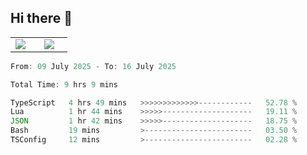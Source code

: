 ## Hi there 👋

<p align="center">
  <table align="center">
  <tr border="none">
  <td width="35%" align="center">
    <img  align="center"  src="http://github-profile-summary-cards.vercel.app/api/cards/stats?username=ricepunk&theme=github_dark" />
  </td>
    
  <td width="65%" align="center">
    <img  align="center"  src="http://github-profile-summary-cards.vercel.app/api/cards/profile-details?username=ricepunk&theme=github_dark" />
  </td>
  </tr>
  </table>
</p>

<!--START_SECTION:waka-->

```typescript
From: 09 July 2025 - To: 16 July 2025

Total Time: 9 hrs 9 mins

TypeScript   4 hrs 49 mins   >>>>>>>>>>>>>------------   52.78 %
Lua          1 hr 44 mins    >>>>>--------------------   19.11 %
JSON         1 hr 42 mins    >>>>>--------------------   18.75 %
Bash         19 mins         >------------------------   03.50 %
TSConfig     12 mins         >------------------------   02.28 %
```

<!--END_SECTION:waka-->
